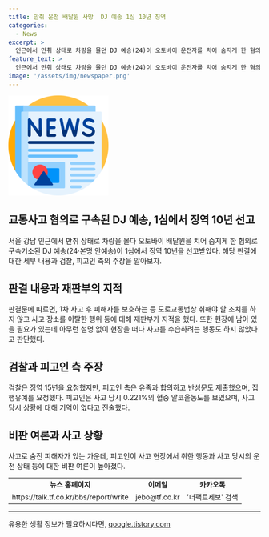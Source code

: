 ```yaml
---
title: 만취 운전 배달원 사망  DJ 예송 1심 10년 징역
categories:
  - News
excerpt: >
  인근에서 만취 상태로 차량을 몰던 DJ 예송(24)이 오토바이 운전자를 치어 숨지게 한 혐의로 징역 10년을 선고받았다. 1차 사고 후 반성 태도를 보이지 않았고, 2차 사고 당시에도 위험운전을 한 것으로 밝혀졌다. 안예송은 혐의를 부인하며 변명을 제기했지만, 검찰은 징역 15년을 요청했다. 이 사건으로 안예송은 비판을 받고 있으며, 혈중알코올농도가 면허취소 수준이었다는 사실도 알려졌다.
feature_text: >
  인근에서 만취 상태로 차량을 몰던 DJ 예송(24)이 오토바이 운전자를 치어 숨지게 한 혐의로 징역 10년을 선고받았다. 1차 사고 후 반성 태도를 보이지 않았고, 2차 사고 당시에도 위험운전을 한 것으로 밝혀졌다. 안예송은 혐의를 부인하며 변명을 제기했지만, 검찰은 징역 15년을 요청했다. 이 사건으로 안예송은 비판을 받고 있으며, 혈중알코올농도가 면허취소 수준이었다는 사실도 알려졌다.
image: '/assets/img/newspaper.png'
---
```


<p><img src="/assets/img/newspaper.png" alt="kimp 속보" /></p>

<h2>교통사고 혐의로 구속된 DJ 예송, 1심에서 징역 10년 선고</h2>

<p data-ke-size="size16">서울 강남 인근에서 만취 상태로 차량을 몰다 오토바이 배달원을 치어 숨지게 한 혐의로 구속기소된 DJ 예송(24·본명 안예송)이 1심에서 징역 10년을 선고받았다. 해당 판결에 대한 세부 내용과 검찰, 피고인 측의 주장을 알아보자.</p>

<h2 data-ke-size="size26">판결 내용과 재판부의 지적</h2>

<p data-ke-size="size16">판결문에 따르면, 1차 사고 후 피해자를 보호하는 등 도로교통법상 취해야 할 조치를 하지 않고 사고 장소를 이탈한 행위 등에 대해 재판부가 지적을 했다. 또한 현장에 남아 있을 필요가 있는데 아무런 설명 없이 현장을 떠나 사고를 수습하려는 행동도 하지 않았다고 판단했다.</p>

<h2 data-ke-size="size26">검찰과 피고인 측 주장</h2>

<p data-ke-size="size16">검찰은 징역 15년을 요청했지만, 피고인 측은 유족과 합의하고 반성문도 제출했으며, 집행유예를 요청했다. 피고인은 사고 당시 0.221%의 혈중 알코올농도를 보였으며, 사고 당시 상황에 대해 기억이 없다고 진술했다.</p>

<h2 data-ke-size="size26">비판 여론과 사고 상황</h2>

<p data-ke-size="size16">사고로 숨진 피해자가 있는 가운데, 피고인이 사고 현장에서 취한 행동과 사고 당시의 운전 상태 등에 대한 비판 여론이 높아졌다.</p>

<table>
  <tr>
    <td style="text-align: center; height: 17px;"><b>뉴스 홈페이지</b></td>
    <td style="text-align: center; height: 17px;"><b>이메일</b></td>
    <td style="text-align: center; height: 17px;"><b>카카오톡</b></td>
  </tr>
  <tr>
    <td style="text-align: center; height: 17px;">https://talk.tf.co.kr/bbs/report/write</td>
    <td style="text-align: center; height: 17px;">jebo@tf.co.kr</td>
    <td style="text-align: center; height: 17px;">'더팩트제보' 검색</td>
  </tr>
</table>

<hr>
유용한 생활 정보가 필요하시다면, <a href="https://qoogle.tistory.com" rel="dofollow">qoogle.tistory.com</a>


